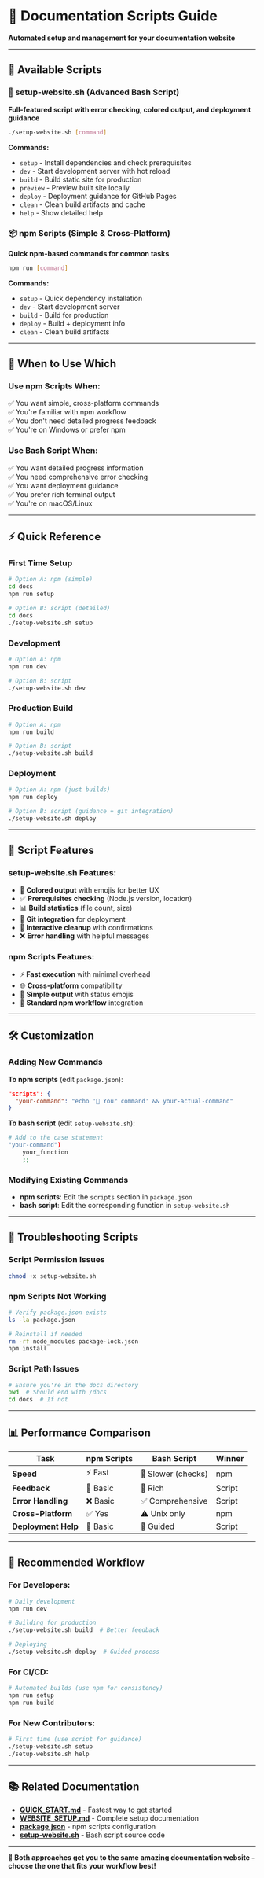 # 📜 Documentation Scripts Guide

**Automated setup and management for your documentation website**

---

## 🎯 Available Scripts

### **🚀 setup-website.sh** (Advanced Bash Script)
**Full-featured script with error checking, colored output, and deployment guidance**

```bash
./setup-website.sh [command]
```

**Commands:**
- `setup` - Install dependencies and check prerequisites
- `dev` - Start development server with hot reload
- `build` - Build static site for production  
- `preview` - Preview built site locally
- `deploy` - Deployment guidance for GitHub Pages
- `clean` - Clean build artifacts and cache
- `help` - Show detailed help

### **📦 npm Scripts** (Simple & Cross-Platform)
**Quick npm-based commands for common tasks**

```bash
npm run [command]
```

**Commands:**
- `setup` - Quick dependency installation
- `dev` - Start development server
- `build` - Build for production
- `deploy` - Build + deployment info
- `clean` - Clean build artifacts

---

## 🔄 When to Use Which

### **Use npm Scripts When:**
✅ You want simple, cross-platform commands  
✅ You're familiar with npm workflow  
✅ You don't need detailed progress feedback  
✅ You're on Windows or prefer npm  

### **Use Bash Script When:**
✅ You want detailed progress information  
✅ You need comprehensive error checking  
✅ You want deployment guidance  
✅ You prefer rich terminal output  
✅ You're on macOS/Linux  

---

## ⚡ Quick Reference

### **First Time Setup**
```bash
# Option A: npm (simple)
cd docs
npm run setup

# Option B: script (detailed)
cd docs
./setup-website.sh setup
```

### **Development**
```bash
# Option A: npm
npm run dev

# Option B: script  
./setup-website.sh dev
```

### **Production Build**
```bash
# Option A: npm
npm run build

# Option B: script
./setup-website.sh build
```

### **Deployment**
```bash
# Option A: npm (just builds)
npm run deploy

# Option B: script (guidance + git integration)
./setup-website.sh deploy
```

---

## 🎨 Script Features

### **setup-website.sh Features:**
- 🎨 **Colored output** with emojis for better UX
- ✅ **Prerequisites checking** (Node.js version, location)
- 📊 **Build statistics** (file count, size)
- 🚀 **Git integration** for deployment
- 🧹 **Interactive cleanup** with confirmations
- ❌ **Error handling** with helpful messages

### **npm Scripts Features:**
- ⚡ **Fast execution** with minimal overhead
- 🌐 **Cross-platform** compatibility
- 📝 **Simple output** with status emojis
- 🔄 **Standard npm workflow** integration

---

## 🛠️ Customization

### **Adding New Commands**

**To npm scripts** (edit `package.json`):
```json
"scripts": {
  "your-command": "echo '🎯 Your command' && your-actual-command"
}
```

**To bash script** (edit `setup-website.sh`):
```bash
# Add to the case statement
"your-command")
    your_function
    ;;
```

### **Modifying Existing Commands**
- **npm scripts**: Edit the `scripts` section in `package.json`
- **bash script**: Edit the corresponding function in `setup-website.sh`

---

## 🔧 Troubleshooting Scripts

### **Script Permission Issues**
```bash
chmod +x setup-website.sh
```

### **npm Scripts Not Working**
```bash
# Verify package.json exists
ls -la package.json

# Reinstall if needed
rm -rf node_modules package-lock.json
npm install
```

### **Script Path Issues**
```bash
# Ensure you're in the docs directory
pwd  # Should end with /docs
cd docs  # If not
```

---

## 📊 Performance Comparison

| Task | npm Scripts | Bash Script | Winner |
|------|-------------|-------------|---------|
| **Speed** | ⚡ Fast | 🐌 Slower (checks) | npm |
| **Feedback** | 📝 Basic | 🎨 Rich | Script |
| **Error Handling** | ❌ Basic | ✅ Comprehensive | Script |
| **Cross-Platform** | ✅ Yes | ⚠️ Unix only | npm |
| **Deployment Help** | 📝 Basic | 🚀 Guided | Script |

---

## 🎯 Recommended Workflow

### **For Developers:**
```bash
# Daily development
npm run dev

# Building for production
./setup-website.sh build  # Better feedback

# Deploying
./setup-website.sh deploy  # Guided process
```

### **For CI/CD:**
```bash
# Automated builds (use npm for consistency)
npm run setup
npm run build
```

### **For New Contributors:**
```bash
# First time (use script for guidance)
./setup-website.sh setup
./setup-website.sh help
```

---

## 📚 Related Documentation

- **[QUICK_START.md](QUICK_START.md)** - Fastest way to get started
- **[WEBSITE_SETUP.md](WEBSITE_SETUP.md)** - Complete setup documentation  
- **[package.json](package.json)** - npm scripts configuration
- **[setup-website.sh](setup-website.sh)** - Bash script source code

---

**🎉 Both approaches get you to the same amazing documentation website - choose the one that fits your workflow best!**
